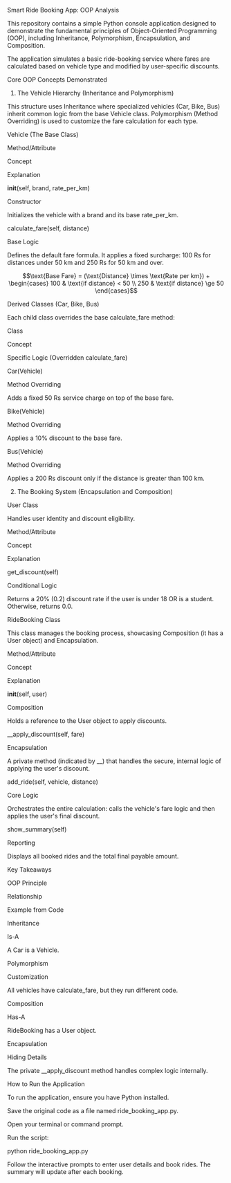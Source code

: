 Smart Ride Booking App: OOP Analysis

This repository contains a simple Python console application designed to demonstrate the fundamental principles of Object-Oriented Programming (OOP), including Inheritance, Polymorphism, Encapsulation, and Composition.

The application simulates a basic ride-booking service where fares are calculated based on vehicle type and modified by user-specific discounts.

Core OOP Concepts Demonstrated

1. The Vehicle Hierarchy (Inheritance and Polymorphism)

This structure uses Inheritance where specialized vehicles (Car, Bike, Bus) inherit common logic from the base Vehicle class. Polymorphism (Method Overriding) is used to customize the fare calculation for each type.

Vehicle (The Base Class)

Method/Attribute

Concept

Explanation

__init__(self, brand, rate_per_km)

Constructor

Initializes the vehicle with a brand and its base rate_per_km.

calculate_fare(self, distance)

Base Logic

Defines the default fare formula. It applies a fixed surcharge: $100$ Rs for distances under $50$ km and $250$ Rs for $50$ km and over.

$$\text{Base Fare} = (\text{Distance} \times \text{Rate per km}) + \begin{cases} 100 & \text{if distance} < 50 \\ 250 & \text{if distance} \ge 50 \end{cases}$$

Derived Classes (Car, Bike, Bus)

Each child class overrides the base calculate_fare method:

Class

Concept

Specific Logic (Overridden calculate_fare)

Car(Vehicle)

Method Overriding

Adds a fixed $50$ Rs service charge on top of the base fare.

Bike(Vehicle)

Method Overriding

Applies a $10\%$ discount to the base fare.

Bus(Vehicle)

Method Overriding

Applies a $200$ Rs discount only if the distance is greater than $100$ km.

2. The Booking System (Encapsulation and Composition)

User Class

Handles user identity and discount eligibility.

Method/Attribute

Concept

Explanation

get_discount(self)

Conditional Logic

Returns a $20\%$ ($0.2$) discount rate if the user is under $18$ OR is a student. Otherwise, returns $0.0$.

RideBooking Class

This class manages the booking process, showcasing Composition (it has a User object) and Encapsulation.

Method/Attribute

Concept

Explanation

__init__(self, user)

Composition

Holds a reference to the User object to apply discounts.

__apply_discount(self, fare)

Encapsulation

A private method (indicated by __) that handles the secure, internal logic of applying the user's discount.

add_ride(self, vehicle, distance)

Core Logic

Orchestrates the entire calculation: calls the vehicle's fare logic and then applies the user's final discount.

show_summary(self)

Reporting

Displays all booked rides and the total final payable amount.

Key Takeaways

OOP Principle

Relationship

Example from Code

Inheritance

Is-A

A Car is a Vehicle.

Polymorphism

Customization

All vehicles have calculate_fare, but they run different code.

Composition

Has-A

RideBooking has a User object.

Encapsulation

Hiding Details

The private __apply_discount method handles complex logic internally.

How to Run the Application

To run the application, ensure you have Python installed.

Save the original code as a file named ride_booking_app.py.

Open your terminal or command prompt.

Run the script:

python ride_booking_app.py


Follow the interactive prompts to enter user details and book rides. The summary will update after each booking.
